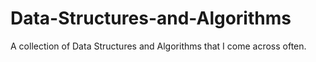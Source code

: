 # Data-Structures-and-Algorithms

A collection of Data Structures and Algorithms that I come across often. 
